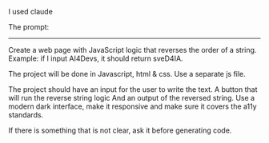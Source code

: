 I used claude


The prompt:

----------------

Create a web page with JavaScript logic that reverses the order of a string. Example: if I input AI4Devs, it should return sveD4IA.

The project will be done in Javascript, html & css. Use a separate js file.

The project should have an input for the user to write the text. A button that will run the reverse string logic And an output of the reversed string.
Use a modern dark interface, make it responsive and make sure it covers the a11y standards.

If there is something that is not clear, ask it before generating code.